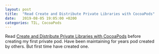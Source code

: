 ```yaml
---
layout: post
title:  "Read Create and Distribute Private Libraries with CocoaPods"
date:   2019-08-05 19:05:00 +0200
categories: TIL, CocoaPods
---
```

Read [Create and Distribute Private Libraries with CocoaPods](https://medium.com/@shahabejaz/create-and-distribute-private-libraries-with-cocoapods-5b6507b57a03) before creating my first private pod. Have been maintaining for years pod created by others. But first time have created one.

